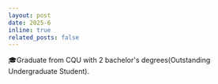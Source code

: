 ```yaml
---
layout: post
date: 2025-6
inline: true
related_posts: false
---
```


🎓Graduate from CQU with 2 bachelor's degrees(Outstanding Undergraduate Student).

